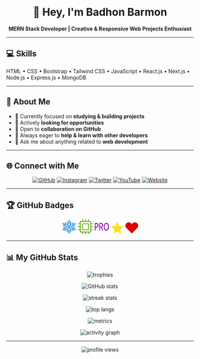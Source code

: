 <h1 align="center">👋 Hey, I'm Badhon Barmon</h1>

<p align="center">
  <strong>MERN Stack Developer | Creative & Responsive Web Projects Enthusiast</strong>
</p>

---

## 💻 Skills

HTML • CSS • Bootstrap • Tailwind CSS • JavaScript • React.js • Next.js • Node.js • Express.js • MongoDB

---

## 🚀 About Me

- 🔭 Currently focused on **studying & building projects**
- 🌱 Actively **looking for opportunities**
- 👯 Open to **collaboration on GitHub**
- 🤝 Always eager to **help & learn with other developers**
- 💬 Ask me about anything related to **web development**

---

## 🌐 Connect with Me

<p align="center">
  <a href="https://github.com/bkbadhon"><img src="https://cdn.jsdelivr.net/npm/simple-icons@v3/icons/github.svg" alt="GitHub" height="30"/></a>
  <a href="https://www.instagram.com/bkbadhon/"><img src="https://cdn.jsdelivr.net/npm/simple-icons@v3/icons/instagram.svg" alt="Instagram" height="30"/></a>
  <a href="https://twitter.com/BadhonChandro"><img src="https://cdn.jsdelivr.net/npm/simple-icons@v3/icons/twitter.svg" alt="Twitter" height="30"/></a>
  <a href="https://www.youtube.com/channel/BKBadhonOfficial"><img src="https://cdn.jsdelivr.net/npm/simple-icons@v3/icons/youtube.svg" alt="YouTube" height="30"/></a>
  <a href="https://www.badhon24.wapkiz.com"><img src="https://cdn.jsdelivr.net/npm/simple-icons@v3/icons/internetexplorer.svg" alt="Website" height="30"/></a>
</p>

---

## 🏆 GitHub Badges

<p align="center">
  <a href="https://archiveprogram.github.com/"><img src="https://raw.githubusercontent.com/acervenky/animated-github-badges/master/assets/acbadge.gif" width="40" height="40"></a>
  <a href="https://docs.github.com/en/developers"><img src="https://raw.githubusercontent.com/acervenky/animated-github-badges/master/assets/devbadge.gif" width="40" height="40"></a>
  <a href="https://github.com/pricing"><img src="https://raw.githubusercontent.com/acervenky/animated-github-badges/master/assets/pro.gif" width="40" height="40"></a>
  <a href="https://stars.github.com/"><img src="https://raw.githubusercontent.com/acervenky/animated-github-badges/master/assets/starbadge.gif" width="35" height="35"></a>
  <a href="https://docs.github.com/en/github/supporting-the-open-source-community-with-github-sponsors"><img src="https://raw.githubusercontent.com/acervenky/animated-github-badges/master/assets/sponsorbadge.gif" width="35" height="35"></a>
</p>

---

## 📊 My GitHub Stats

<p align="center">
  <img src="https://github-profile-trophy.vercel.app/?username=bkbadhon&theme=onedark" alt="trophies" />
</p>

<p align="center">
  <img src="https://github-readme-stats.vercel.app/api?username=bkbadhon&show_icons=true&theme=tokyonight" alt="GitHub stats" />
</p>

<p align="center">
  <img src="https://github-readme-streak-stats.herokuapp.com/?user=bkbadhon&theme=tokyonight" alt="streak stats" />
</p>

<p align="center">
  <img src="https://github-readme-stats.vercel.app/api/top-langs/?username=bkbadhon&layout=compact&theme=tokyonight" alt="top langs" />
</p>

<p align="center">
  <img src="https://metrics.lecoq.io/bkbadhon" alt="metrics" />
</p>

<p align="center">
  <img src="https://activity-graph.herokuapp.com/graph?username=bkbadhon&theme=github" alt="activity graph" />
</p>

---

<p align="center">
  <img src="https://gpvc.arturio.dev/bkbadhon" alt="profile views" />
</p>
